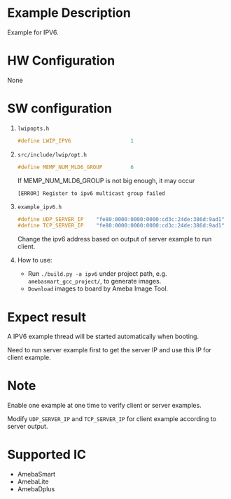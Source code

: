 # Example Description

Example for IPV6.

# HW Configuration

None

# SW configuration

1. `lwipopts.h`
	```C
	#define LWIP_IPV6					1
	```

2. `src/include/lwip/opt.h`
	```C
	#define MEMP_NUM_MLD6_GROUP			6
	```
	If MEMP_NUM_MLD6_GROUP is not big enough, it may occur
	```
	[ERROR] Register to ipv6 multicast group failed
	```

3. `example_ipv6.h`
	```C
	#define UDP_SERVER_IP    "fe80:0000:0000:0000:cd3c:24de:386d:9ad1"
	#define TCP_SERVER_IP    "fe80:0000:0000:0000:cd3c:24de:386d:9ad1"
	```
	Change the ipv6 address based on output of server example to run client.

4. How to use:
   - Run `./build.py -a ipv6` under project path, e.g. `amebasmart_gcc_project/`, to generate images.
   - `Download` images to board by Ameba Image Tool.

# Expect result

A IPV6 example thread will be started automatically when booting.

Need to run server example first to get the server IP and use this IP for client example.

# Note

Enable one example at one time to verify client or server examples.

Modify `UDP_SERVER_IP` and `TCP_SERVER_IP` for client example according to server output.

# Supported IC

- AmebaSmart
- AmebaLite
- AmebaDplus
